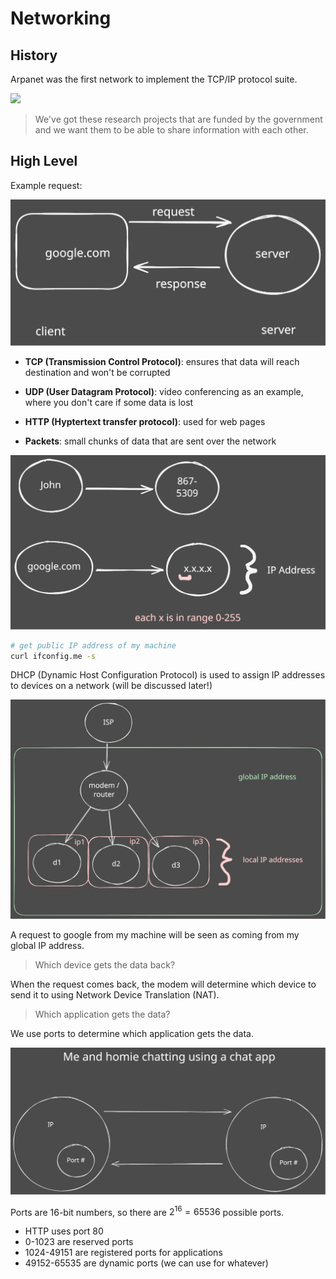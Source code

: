 # Networking

## History

Arpanet was the first network to implement the TCP/IP protocol suite.

![](./images/arpanet.svg)

> We've got these research projects
> that are funded by the government
> and we want them to be able to share
> information with each other.

## High Level

Example request:

![](./images/request-response.svg)

* __TCP (Transmission Control Protocol)__: ensures that data will reach destination and won't be corrupted
* __UDP (User Datagram Protocol)__: video conferencing as an example, where you don't care if some data is lost
* __HTTP (Hyptertext transfer protocol)__: used for web pages

* __Packets__: small chunks of data that are sent over the network

![](./images/ip-address.svg)

```bash
# get public IP address of my machine
curl ifconfig.me -s
```

DHCP (Dynamic Host Configuration Protocol) is used to assign IP addresses to devices on a network (will be discussed later!)

![](./images/my-ip-address.svg)

A request to google from my machine will be seen as coming from my global IP address.

> Which device gets the data back?

When the request comes back, the modem will determine which device to send it to using Network Device Translation (NAT).

> Which application gets the data?

We use ports to determine which application gets the data.

![](./images/chat.svg)

Ports are 16-bit numbers, so there are $2^16 = 65536$ possible ports.

* HTTP uses port 80
* 0-1023 are reserved ports
* 1024-49151 are registered ports for applications
* 49152-65535 are dynamic ports (we can use for whatever)
